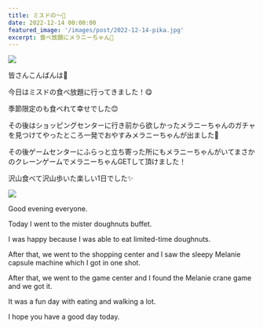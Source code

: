 ```yaml
---
title: ミスドの〜🍩
date: 2022-12-14 00:00:00
featured_image: '/images/post/2022-12-14-pika.jpg'
excerpt: 食べ放題にメラニーちゃん🐰
---
```


![](https://yutarochan.github.io/yurumina/images/post/2022-12-14-pika.jpg)

皆さんこんばんは🌙

今日はミスドの食べ放題に行ってきました！😋

季節限定のも食べれて幸せでした😊

その後はショッピングセンターに行き前から欲しかったメラニーちゃんのガチャを見つけてやったところ一発でおやすみメラニーちゃんが出ました💖

その後ゲームセンターにふらっと立ち寄った所にもメラニーちゃんがいてまさかのクレーンゲームでメラニーちゃんGETして頂けました！

沢山食べて沢山歩いた楽しい1日でした✨

![](https://yutarochan.github.io/yurumina/images/post/2022-12-14-melanie.jpg)

Good evening everyone.

Today I went to the mister doughnuts buffet.

I was happy because I was able to eat limited-time doughnuts.

After that, we went to the shopping center and I saw the sleepy Melanie capsule machine which I got in one shot.

After that, we went to the game center and I found the Melanie crane game and we got it.

It was a fun day with eating and walking a lot.

I hope you have a good day today.
